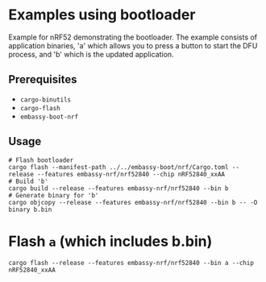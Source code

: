 # Examples using bootloader

Example for nRF52 demonstrating the bootloader. The example consists of application binaries, 'a'
which allows you to press a button to start the DFU process, and 'b' which is the updated
application.


## Prerequisites

* `cargo-binutils`
* `cargo-flash`
* `embassy-boot-nrf`

## Usage



```
# Flash bootloader
cargo flash --manifest-path ../../embassy-boot/nrf/Cargo.toml --release --features embassy-nrf/nrf52840 --chip nRF52840_xxAA
# Build 'b'
cargo build --release --features embassy-nrf/nrf52840 --bin b
# Generate binary for 'b'
cargo objcopy --release --features embassy-nrf/nrf52840 --bin b -- -O binary b.bin
```

# Flash `a` (which includes b.bin)

```
cargo flash --release --features embassy-nrf/nrf52840 --bin a --chip nRF52840_xxAA
```
